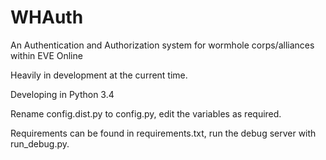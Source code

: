 WHAuth
======

An Authentication and Authorization system for wormhole corps/alliances within EVE Online

Heavily in development at the current time.

Developing in Python 3.4

Rename config.dist.py to config.py, edit the variables as required.

Requirements can be found in requirements.txt, run the debug server with run_debug.py.